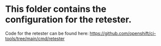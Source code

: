 # This folder contains the configuration for the retester.

Code for the retester can be found here: https://github.com/openshift/ci-tools/tree/main/cmd/retester
